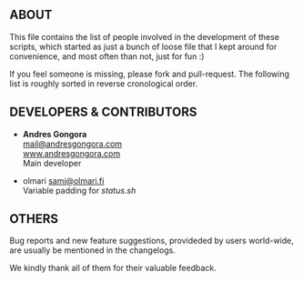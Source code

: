 <!--------------------------------------+-------------------------------------->
##                                    ABOUT
<!--------------------------------------+-------------------------------------->

This file contains the list of people involved in the development of these
scripts, which started as just a bunch of loose file that I kept around
for convenience, and most often than not, just for fun :)

If you feel someone is missing, please fork and pull-request.
The following list is roughly sorted in reverse cronological order.





<!--------------------------------------+-------------------------------------->
##                          DEVELOPERS & CONTRIBUTORS
<!--------------------------------------+-------------------------------------->

*	**Andres Gongora**  
	<mail@andresgongora.com>  
	www.andresgongora.com  
	Main developer

	
*	olmari <sami@olmari.fi>  
	Variable padding for _status.sh_




<!--------------------------------------+-------------------------------------->
##                                    OTHERS
<!--------------------------------------+-------------------------------------->

Bug reports and new feature suggestions, provideded by users world-wide,
are usually be mentioned in the changelogs.

We kindly thank all of them for their valuable feedback.
